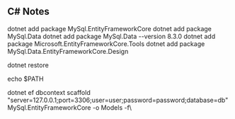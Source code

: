 
## C# Notes ##

dotnet add package MySql.EntityFrameworkCore
dotnet add package MySql.Data
dotnet add package MySql.Data --version 8.3.0
dotnet add package Microsoft.EntityFrameworkCore.Tools
dotnet add package MySql.Data.EntityFrameworkCore.Design

dotnet restore

echo $PATH

dotnet ef dbcontext scaffold "server=127.0.0.1;port=3306;user=user;password=password;database=db" MySql.EntityFrameworkCore -o Models -f\


